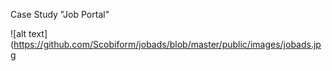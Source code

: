 Case Study "Job Portal"

![alt text](https://github.com/Scobiform/jobads/blob/master/public/images/jobads.jpg





